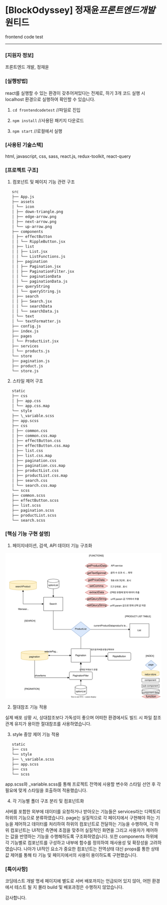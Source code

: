 # [BlockOdyssey] 정재윤*프론트엔드개발*원티드

frontend code test

---

### [지원자 정보]

프론트엔드 개발, 정재윤

### [실행방법]

react를 실행할 수 있는 환경이 갖추어져있다는 전제로, 하기 3개 코드 실행 시 localhost 환경으로 실행하여 확인할 수 있습니다.

1.  `cd frontendcodetest` //파일로 진입

1.  `npm install` //사용된 패키지 다운로드

1.  `npm start` //로컬에서 실행

### [사용된 기술스택]

html, javascript, css, sass, react.js, redux-toolkit, react-query

### [프로젝트 구조]

1. 컴포넌트 및 페이지 기능 관련 구조

```
   src
   ├── App.js
   ├── assets
   │ └── icon
   │ ├── down-triangle.png
   │ ├── edge-arrow.png
   │ ├── next-arrow.png
   │ └── up-arrow.png
   ├── components
   │ ├── effectButton
   │ │ └── RippleButton.jsx
   │ ├── list
   │ │ ├── List.jsx
   │ │ └── ListFunctions.js
   │ ├── pagination
   │ │ ├── Pagination.jsx
   │ │ ├── PaginationFilter.jsx
   │ │ └── paginationData
   │ │ └── paginationData.js
   │ ├── queryString
   │ │ └── queryString.js
   │ ├── search
   │ │ ├── Search.jsx
   │ │ └── searchData
   │ │ └── searchData.js
   │ └── text
   │ └── textFormatter.js
   ├── config.js
   ├── index.js
   ├── pages
   │ └── ProductList.jsx
   ├── services
   │ └── products.js
   └── store
   ├── pagination.js
   ├── product.js
   └── store.js
```
   

2. 스타일 제어 구조

```
   static
   ├── css
   │ ├── app.css
   │ └── app.css.map
   └── style
   ├── \_variable.scss
   ├── app.scss
   ├── css
   │ ├── common.css
   │ ├── common.css.map
   │ ├── effectButton.css
   │ ├── effectButton.css.map
   │ ├── list.css
   │ ├── list.css.map
   │ ├── pagination.css
   │ ├── pagination.css.map
   │ ├── productList.css
   │ ├── productList.css.map
   │ ├── search.css
   │ └── search.css.map
   └── scss
   ├── common.scss
   ├── effectButton.scss
   ├── list.scss
   ├── pagination.scss
   ├── productList.scss
   └── search.scss
   ```

### [핵심 기능 구현 설명]

1. 페이지네이션, 검색, API 데이터 기능 구조화

![project_structure_diagram](/project_structure.svg)


2. 절대참조 기능 적용

실제 배포 상황 시, 상대참조보다 가독성이 좋으며 어떠한 환경에서도 빌드 시 파일 참조 관계 유지가 용이한 절대참조를 사용하였습니다.

3. style 중앙 제어 기능 적용

```
   static
   ├── css
   └── style
   ├── \_variable.scss
   ├── app.scss
   ├── css
   └── scss
```

app.scss와 \_variable.scss를 통해 프로젝트 전역에 사용할 변수와 스타일 선언 후 각 필요에 맞게 스타일을 호출하여 적용했습니다.

4. 각 기능별 폴더 구조 분리 및 컴포넌트화

서버를 포함한 외부에 데이터를 요청하거나 받아오는 기능들은 services라는 디렉토리 하위의 기능으로 분류하였습니다.
page는 실질적으로 각 페이지에서 구현해야 하는 기능을 제어하고 데이터를 처리하여 하위의 컴포넌트로 전달하는 기능을 수행하여,
각 하위 컴포넌트는 UI적인 측면에 초점을 맞추어 실질적인 화면을 그리고 사용자가 제어하는 값을 반영하는 기능을 수행해하도록 구조화하였습니다.
또한 components 하위에 각 기능별로 컴포넌트를 구성하고 내부에 함수를 정의하여 재사용성 및 확장성을 고려하였습니다.
나아가 UI적인 요소가 중요한 컴포넌트는 전역상태 대신 props를 통한 상태값 제어를 통해 타 기능 및 페이지에서의 사용이 용이하도록 구현했습니다.

### [특이사항]

코딩테스트 개발 명세 페이지에 별도로 서버 배포까지는 언급되어 있지 않아, 어떤 환경에서 테스트 될 지 몰라 build 및 배포과정은 수행하지 않았습니다.

감사합니다.
